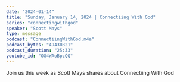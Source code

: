```yaml
---
date: "2024-01-14"
title: "Sunday, January 14, 2024 | Connectiing With God"
series: "connectingwithgod"
speaker: "Scott Mays"
type: message
podcast: "ConnectiingWithGod.m4a"
podcast_bytes: "49430821"
podcast_duration: "25:33"
youtube_id: "OG4WAoBpzQQ"
---
```

Join us this week as Scott Mays shares about Connectiing With God
